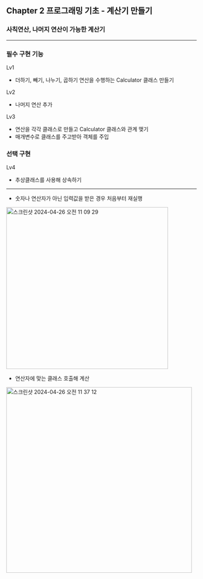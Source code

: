 ## Chapter 2 프로그래밍 기초 - 계산기 만들기



### 사칙연산, 나머지 연산이 가능한 계산기

---

### 필수 구현 기능

Lv1
- 더하기, 빼기, 나누기, 곱하기 연산을 수행하는 Calculator 클래스 만들기

Lv2
- 나머지 연산 추가

Lv3
- 연산을 각각 클래스로 만들고 Calculator 클래스와 관계 맺기
- 매개변수로 클래스를 주고받아 객체를 주입

### 선택 구현

Lv4
- 추상클래스를 사용해 상속하기

---


- 숫자나 연산자가 아닌 입력값을 받은 경우 처음부터 재실행
<img width="428" alt="스크린샷 2024-04-26 오전 11 09 29" src="https://github.com/sangeuuun/Calculator/assets/151465485/3387f327-8f8f-47f0-af65-b6f43d88ce9b">



- 연산자에 맞는 클래스 호출해 계산
<img width="491" alt="스크린샷 2024-04-26 오전 11 37 12" src="https://github.com/sangeuuun/Calculator/assets/151465485/d8727dce-792f-4bad-a571-19f4528682ba">
